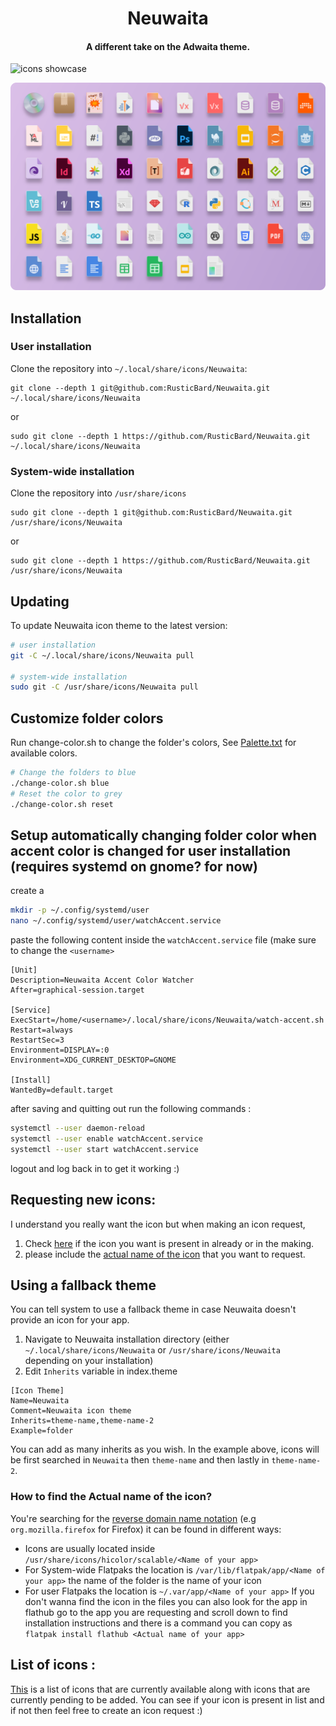 <h1 align="center"> Neuwaita </h1>
<h4 align="center"> A different take on the Adwaita theme. </h4>

![icons showcase][showcase]

[showcase]: img/Showcase.png "Showcase image"

![icons Mimes][Mimes]

[Mimes]: img/Mimes.png "Showcase image"

## Installation

### User installation

Clone the repository into `~/.local/share/icons/Neuwaita`:

```
git clone --depth 1 git@github.com:RusticBard/Neuwaita.git ~/.local/share/icons/Neuwaita
```

or

```
sudo git clone --depth 1 https://github.com/RusticBard/Neuwaita.git ~/.local/share/icons/Neuwaita
```

### System-wide installation

Clone the repository into `/usr/share/icons`

```
sudo git clone --depth 1 git@github.com:RusticBard/Neuwaita.git /usr/share/icons/Neuwaita
```

or

```
sudo git clone --depth 1 https://github.com/RusticBard/Neuwaita.git /usr/share/icons/Neuwaita
```

## Updating

To update Neuwaita icon theme to the latest version:

```sh
# user installation
git -C ~/.local/share/icons/Neuwaita pull

# system-wide installation
sudo git -C /usr/share/icons/Neuwaita pull
```

## Customize folder colors

Run change-color.sh to change the folder's colors, See [Palette.txt](https://github.com/RusticBard/Neuwaita/blob/main/Palette.txt) for available colors.

```sh
# Change the folders to blue
./change-color.sh blue
# Reset the color to grey
./change-color.sh reset
```

## Setup automatically changing folder color when accent color is changed for user installation (requires systemd on gnome? for now)

create a 
```sh
mkdir -p ~/.config/systemd/user                                                        
nano ~/.config/systemd/user/watchAccent.service
```

paste the following content inside the `watchAccent.service` file (make sure to change the `<username>`

```
[Unit]
Description=Neuwaita Accent Color Watcher
After=graphical-session.target

[Service]
ExecStart=/home/<username>/.local/share/icons/Neuwaita/watch-accent.sh
Restart=always
RestartSec=3
Environment=DISPLAY=:0
Environment=XDG_CURRENT_DESKTOP=GNOME

[Install]
WantedBy=default.target
```
after saving and quitting out run the following commands :

```sh
systemctl --user daemon-reload
systemctl --user enable watchAccent.service
systemctl --user start watchAccent.service
```

logout and log back in to get it working :)

## Requesting new icons:

I understand you really want the icon but when making an icon request,

1. Check [here](https://github.com/RusticBard/Neuwaita/issues/7#issue-1534235372) if the icon you want is present in already or in the making.
2. please include the [actual name of the icon](#how-to-find-the-actual-name-of-the-icon) that you want to request.

## Using a fallback theme

You can tell system to use a fallback theme in case Neuwaita doesn't provide an icon for your app.

1. Navigate to Neuwaita installation directory (either `~/.local/share/icons/Neuwaita` or `/usr/share/icons/Neuwaita` depending on your installation)
2. Edit `Inherits` variable in index.theme

```
[Icon Theme]
Name=Neuwaita
Comment=Neuwaita icon theme
Inherits=theme-name,theme-name-2
Example=folder
```

You can add as many inherits as you wish. In the example above, icons will be first searched in `Neuwaita` then `theme-name` and then lastly in `theme-name-2`.

### How to find the **Actual name** of the icon?

You're searching for the [reverse domain name notation](https://en.wikipedia.org/wiki/Reverse_domain_name_notation) (e.g `org.mozilla.firefox` for Firefox) it can be found in different ways:

- Icons are usually located inside `/usr/share/icons/hicolor/scalable/<Name of your app>`
- For System-wide Flatpaks the location is `/var/lib/flatpak/app/<Name of your app>` the name of the folder is the name of your icon
- For user Flatpaks the location is `~/.var/app/<Name of your app>`
  If you don't wanna find the icon in the files you can also look for the app in flathub go to the app you are requesting and scroll down to find installation instructions and there is a command you can copy as `flatpak install flathub <Actual name of your app>`

## List of icons :

[This](https://github.com/RusticBard/Neuwaita/issues/7#issue-1534235372) is a list of icons that are currently available along with icons that are currently pending to be added. You can see if your icon is present in list and if not then feel free to create an icon request :)
